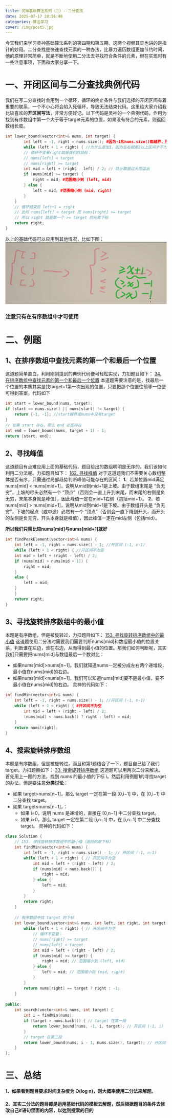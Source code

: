 ```yaml
---
title: 灵神基础算法系列（二）--二分查找
date: 2025-07-17 20:56:40
categories: 算法学习
cover: /img/post5.jpg
---
```

今天我们来学习灵神基础算法系列的第四期和第五期。这两个视频其实也讲的是指针的妙用。二分查找是快速查找元素的一种办法，比暴力遍历数组更加节约时间，他的原理非常简单，就是不断地使用二分法去寻找符合条件的元素，但在实现时有一些注意事项，下面和大家分享一下。

# 一、开闭区间与二分查找典例代码
我们在写二分查找时会用到一个循环，循环的终止条件与我们选择的开闭区间有着重要的联系，一个不小心将会陷入死循环，导致无法结束代码。这里给大家介绍我比较喜欢的**开区间写法**，非常方便好记。以下代码是灵神的一个典例代码，作用为找到有序数组中第一个大于等于target元素的位置，如果没有符合的元素，则返回数组长度。
``` C++
int lower_bound(vector<int>& nums, int target) {
        int left = -1, right = nums.size(); #因为-1和nums.size()都越界，所以我们实际上询问的区间是开区间 (left, right)
        while (left + 1 < right) { //为什么是加1，因为左右相差2以上区间才不为空，满足循环条件
        // 循环不变量right就是我们的目标：
        // nums[left] < target
        // nums[right] >= target
        int mid = left + (right - left) / 2; // 防止数据过大而溢出
        if (nums[mid] >= target) {
            right = mid; #范围缩小到 (left, mid)
        } else {
            left = mid; #范围缩小到 (mid, right)
        }
    }
    // 循环结束后 left+1 = right
    // 此时 nums[left] < target 而 nums[right] >= target
    // 所以 right 就是第一个 >= target 的元素下标
    return right;
}
``` 
以上的基础代码可以应用到其他情况，比如下图：
![基础代码转换图示](../img/post5_img/1.png)
### 注意只有在有序数组中才可使用

# 二、例题
## 1、在排序数组中查找元素的第一个和最后一个位置
这道题简单直白，利用刚刚提到的典例代码便可轻松实现，力扣题目如下：
[34. 在排序数组中查找元素的第一个和最后一个位置](https://leetcode.cn/problems/find-first-and-last-position-of-element-in-sorted-array/description/) 
本道题需要注意的是，找最后一个位置的本质其实是找target+1第一次出现的位置，只要把那个位置往前移一位便可得到答案，代码如下
``` C++
int start = lower_bound(nums, target);
if (start == nums.size() || nums[start] != target) {
    return {-1, -1}; //start越界或nums中没有target
}
// 如果 start 存在，那么 end 必定存在
int end = lower_bound(nums, target + 1) - 1;
return {start, end};
``` 
## 2、寻找峰值
这道题目有点难应用上面的基础代码，题目给出的数组明明是无序的，我们该如何利用二分法呢。力扣题目如下：
[162. 寻找峰值](https://leetcode.cn/problems/find-peak-element/description/) 
对于这道题我们不需要关心数组整体是否有序，只需通过局部趋势判断峰值可能存在的区间：
***1***、若某位置mid满足nums[mid] < nums[mid+1]，说明从mid到mid+1是上坡。由于数组末尾是 “负无穷”，上坡的尽头必然有一个 “顶点”（否则会一直上升到末尾，而末尾的右侧是负无穷，末尾本身就是峰值），因此峰值一定在mid+1右侧（包括mid+1）。
**2**、若nums[mid] > nums[mid+1]，说明从mid到mid+1是下坡。由于数组开头是 “负无穷”，下坡的起点（或中途）必然有一个 “顶点”（否则会一直下降到开头，而开头的左侧是负无穷，开头本身就是峰值），因此峰值一定在mid左侧（包括mid）。

**所以我们只需比较nums[mid]与nums[mid+1]就好**
``` C++
int findPeakElement(vector<int>& nums) {
    int left = -1, right = nums.size() - 1; //开区间 (-1, n-1)
    while (left + 1 < right) { //开区间不为空
    int mid = left + (right - left) / 2;
    if (nums[mid] > nums[mid + 1]) {
        right = mid;
    } 
    else {
        left = mid;
    }
    }
    return right;
}
``` 
## 3、寻找旋转排序数组中的最小值
本题是有序数组，但是被旋转过，力扣题目如下：
[153. 寻找旋转排序数组中的最小值](https://leetcode.cn/problems/find-minimum-in-rotated-sorted-array/description/) 
这道题使用二分法时需要我们需要判断nums[mid]和数组最小值的位置关系，判断谁在左边，谁在右边，从而得到最小值的位置。那我们如何判断呢，其实我们只需要把nums[mid]与数组最后一个数对比：
   - 如果nums[mid]>nums[n−1]，我们就知道nums一定被分成左右两个递增段，最小值在nums[mid]的右边。
   - 如果nums[mid]<nums[n−1]，我们可以知道nums[mid]要不是最小值，要不最小值在nums[mid]的右边。
灵神的代码如下：
``` C++
int findMin(vector<int>& nums) {
    int left = -1, right = nums.size() - 1; //开区间 (-1, n-1)
    while (left + 1 < right) { #开区间不为空
        int mid = left + (right - left) / 2;
        (nums[mid] < nums.back() ? right : left) = mid;
    }
    return nums[right];
}
``` 
## 4、搜索旋转排序数组
本题是有序数组，但是被旋转过，而且和第1题结合了一下，题目自己给了我们target。力扣题目如下：
[33. 搜索旋转排序数组](https://leetcode.cn/problems/search-in-rotated-sorted-array/description/) 
这道题可以用两次二分来解决。首先用上一题的方法，找到 nums 的最小值的下标 i。然后利用例题1的寻找target的办法，但是要注意**分类讨论**：
- 如果 target>nums[n−1]，那么 target 一定在第一段 [0,i−1] 中，在 [0,i−1] 中二分查找 target。
- 如果 target≤nums[n−1]，：
    - 如果 i=0，说明 nums 是递增的，直接在 [0,n−1] 中二分查找 target。
    - 如果 i>0，那么 target 一定在第二段 [i,n−1] 中，在 [i,n−1] 中二分查找 target。
灵神的代码如下：
``` C++
class Solution {
    // 153. 寻找旋转排序数组中的最小值（返回的是下标）
    int findMin(vector<int>& nums) {
        int left = -1, right = nums.size() - 1; // 开区间 (-1, n-1)
        while (left + 1 < right) { // 开区间不为空
            int mid = left + (right - left) / 2;
            if (nums[mid] < nums.back()) {
                right = mid;
            } else {
                left = mid;
            }
        }
        return right;
    }

    // 有序数组中找 target 的下标
    int lower_bound(vector<int>& nums, int left, int right, int target) {
        while (left + 1 < right) { // 开区间不为空
            // 循环不变量：
            // nums[right] >= target
            // nums[left] < target
            int mid = left + (right - left) / 2;
            if (nums[mid] >= target) {
                right = mid; // 范围缩小到 (left, mid)
            } else {
                left = mid; // 范围缩小到 (mid, right)
            }
        }
        return nums[right] == target ? right : -1;
    }

public:
    int search(vector<int>& nums, int target) {
        int i = findMin(nums);
        if (target > nums.back()) { // target 在第一段
            return lower_bound(nums, -1, i, target); // 开区间 (-1, i)
        }
        // target 在第二段
        return lower_bound(nums, i - 1, nums.size(), target); // 开区间 (i-1, n)
    }
};
``` 
# 三、总结
#### 1、如果看到题目要求时间复杂度为 O(log n)，则大概率使用二分法来解题。
#### 2、其实二分法的题目都是运用基础代码的模板去解题，然后根据题目的条件去修改自己if语句里面的内容，以达到搜索的目的
